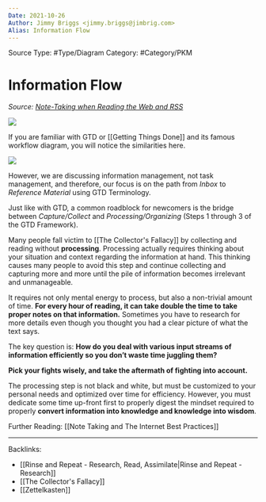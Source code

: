 ```yaml
---
Date: 2021-10-26
Author: Jimmy Briggs <jimmy.briggs@jimbrig.com>
Alias: Information Flow
---
```


Source Type: #Type/Diagram
Category: #Category/PKM

# Information Flow

*Source: [Note-Taking when Reading the Web and RSS](https://zettelkasten.de/posts/reading-web-rss-note-taking/)*

![](https://zettelkasten.de/posts/reading-web-rss-note-taking/201312041147_inbox_flowchart.png)

If you are familiar with GTD or [[Getting Things Done]] and its famous workflow diagram, you will notice the similarities here.

![](https://lifedev.net/wp-content/uploads/2007/02/gtd-workflow.gif?x90095)

However, we are discussing information management, not task management, and therefore, our focus is on the path from *Inbox* to *Reference Material* using GTD Terminology.

Just like with GTD, a common roadblock for newcomers is the bridge between *Capture/Collect* and *Processing/Organizing* (Steps 1 through 3 of the GTD Framework).

Many people fall victim to [[The Collector's Fallacy]] by collecting and reading without **processing**. Processing actually requires thinking about your situation and context regarding the information at hand. This thinking causes many people to avoid this step and continue collecting and capturing more and more until the pile of information becomes irrelevant and unmanageable.

It requires not only mental energy to process, but also a non-trivial amount of time. **For every hour of reading, it can take double the time to take proper notes on that information.** Sometimes you have to research for more details even though you thought you had a clear picture of what the text says.

The key question is: **How do you deal with various input streams of information efficiently so you don’t waste time juggling them?**

**Pick your fights wisely, and take the aftermath of fighting into account.**

The processing step is not black and white, but must be customized to your personal needs and optimized over time for efficiency. However, you must dedicate some time up-front first to properly digest the mindset required to properly **convert information into knowledge and knowledge into wisdom**.

Further Reading: [[Note Taking and The Internet Best Practices]]

***

Backlinks:
-	[[Rinse and Repeat - Research, Read, Assimilate|Rinse and Repeat - Research]]
-	[[The Collector's Fallacy]]
-	[[Zettelkasten]]
